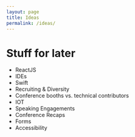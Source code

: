 ```yaml
---
layout: page
title: Ideas
permalink: /ideas/
---
```


# Stuff for later

* ReactJS
* IDEs
* Swift
* Recruiting & Diversity
* Conference booths vs. technical contributors
* IOT
* Speaking Engagements
* Conference Recaps
* Forms
* Accessibility
